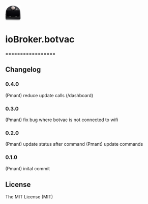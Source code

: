 ![Logo](admin/botvac.png)
# ioBroker.botvac
=================


## Changelog
### 0.4.0
(Pmant) reduce update calls (/dashboard)

### 0.3.0
(Pmant) fix bug where botvac is not connected to wifi

### 0.2.0
(Pmant) update status after command
(Pmant) update commands 

### 0.1.0
(Pmant) inital commit

## License
The MIT License (MIT)
